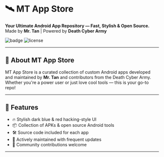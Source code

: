 # 🛰️ MT App Store

**Your Ultimate Android App Repository — Fast, Stylish & Open Source.**  
Made by **Mr. Tan** | Powered by **Death Cyber Army**

![badge](https://img.shields.io/badge/MT--App--Store-%20Blue%20%2B%20Red%20Style-?logo=android&logoColor=)
![license](https://img.shields.io/github/license/Tan-vai/MT-App-store-)

---

## 🧠 About MT App Store

MT App Store is a curated collection of custom Android apps developed and maintained by **Mr. Tan** and contributors from the Death Cyber Army.  
Whether you're a power user or just love cool tools — this is your go-to repo!



---

## 🚀 Features

- 🔥 Stylish dark blue & red hacking-style UI
- 📦 Collection of APKs & open source Android tools
- 🛠️ Source code included for each app
- 🧪 Actively maintained with frequent updates
- 🤝 Community contributions welcome

---



